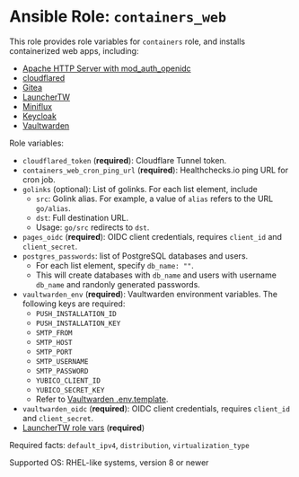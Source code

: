 # Ansible Role: `containers_web`

This role provides role variables for `containers` role, and installs containerized web apps, including:

- [Apache HTTP Server with mod_auth_openidc](https://github.com/chrisx8/docker-apache-openidc)
- [cloudflared](https://github.com/cloudflare/cloudflared)
- [Gitea](https://gitea.io/)
- [LauncherTW](https://github.com/chrisx8/LauncherTW)
- [Miniflux](https://miniflux.app/)
- [Keycloak](https://www.keycloak.org/)
- [Vaultwarden](https://github.com/dani-garcia/vaultwarden)

Role variables:

- `cloudflared_token` (**required**): Cloudflare Tunnel token.
- `containers_web_cron_ping_url` (**required**): Healthchecks.io ping URL for cron job.
- `golinks` (optional): List of golinks. For each list element, include
  - `src`: Golink alias. For example, a value of `alias` refers to the URL `go/alias`.
  - `dst`: Full destination URL.
  - Usage: `go/src` redirects to `dst`.
- `pages_oidc` (**required**): OIDC client credentials, requires `client_id` and `client_secret`.
- `postgres_passwords`: list of PostgreSQL databases and users.
  - For each list element, specify `db_name: ""`.
  - This will create databases with `db_name` and users with username `db_name` and randonly generated passwords.
- `vaultwarden_env` (**required**): Vaultwarden environment variables. The following keys are required:
  - `PUSH_INSTALLATION_ID`
  - `PUSH_INSTALLATION_KEY`
  - `SMTP_FROM`
  - `SMTP_HOST`
  - `SMTP_PORT`
  - `SMTP_USERNAME`
  - `SMTP_PASSWORD`
  - `YUBICO_CLIENT_ID`
  - `YUBICO_SECRET_KEY`
  - Refer to [Vaultwarden .env.template](https://github.com/dani-garcia/vaultwarden/blob/main/.env.template).
- `vaultwarden_oidc` (**required**): OIDC client credentials, requires `client_id` and `client_secret`.
- [LauncherTW role vars](https://github.com/chrisx8/LauncherTW#configuration) (**required**)

Required facts: `default_ipv4`, `distribution`, `virtualization_type`

Supported OS: RHEL-like systems, version 8 or newer
